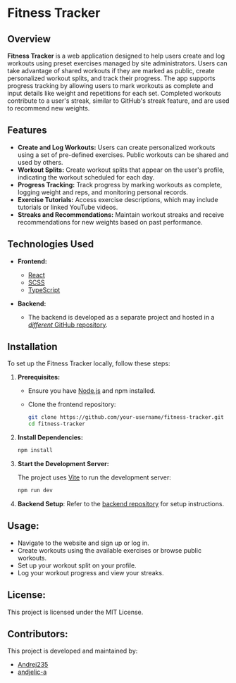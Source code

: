 # Fitness Tracker

## Overview

**Fitness Tracker** is a web application designed to help users create and log workouts using preset exercises managed by site administrators. Users can take advantage of shared workouts if they are marked as public, create personalized workout splits, and track their progress. The app supports progress tracking by allowing users to mark workouts as complete and input details like weight and repetitions for each set. Completed workouts contribute to a user's streak, similar to GitHub's streak feature, and are used to recommend new weights.

## Features

- **Create and Log Workouts:** Users can create personalized workouts using a set of pre-defined exercises. Public workouts can be shared and used by others.
- **Workout Splits:** Create workout splits that appear on the user's profile, indicating the workout scheduled for each day.
- **Progress Tracking:** Track progress by marking workouts as complete, logging weight and reps, and monitoring personal records.
- **Exercise Tutorials:** Access exercise descriptions, which may include tutorials or linked YouTube videos.
- **Streaks and Recommendations:** Maintain workout streaks and receive recommendations for new weights based on past performance.

## Technologies Used

- **Frontend:**
  - [React](https://reactjs.org/)
  - [SCSS](https://sass-lang.com/)
  - [TypeScript](https://www.typescriptlang.org/)

- **Backend:** 
  - The backend is developed as a separate project and hosted in a [*different* GitHub repository](https://github.com/andrej235/fitnesstrackerbackend).

## Installation

To set up the Fitness Tracker locally, follow these steps:

1. **Prerequisites:**
   - Ensure you have [Node.js](https://nodejs.org/) and npm installed.
   - Clone the frontend repository:

     ```bash
     git clone https://github.com/your-username/fitness-tracker.git
     cd fitness-tracker
     ```

2. **Install Dependencies:**

   ```bash
   npm install
   ```
   
3. **Start the Development Server:**
   
   The project uses [Vite](https://vitejs.dev/) to run the development server:

   ```bash
   npm run dev

5. **Backend Setup**:
   Refer to the [backend repository](https://github.com/andrej235/fitnesstrackerbackend) for setup instructions.

## Usage:
   - Navigate to the website and sign up or log in.
   - Create workouts using the available exercises or browse public workouts.
   - Set up your workout split on your profile.
   - Log your workout progress and view your streaks.

## License:
   This project is licensed under the MIT License.

## Contributors:
This project is developed and maintained by:
   - [Andrej235](https://github.com/andrej235)
   - [andjelic-a](https://github.com/andjelic-a)
